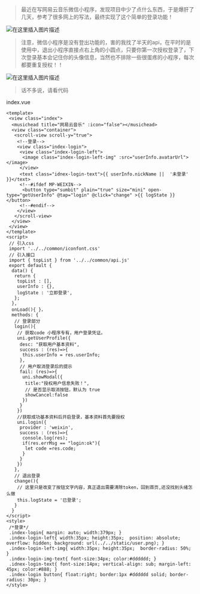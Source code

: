 > 最近在写网易云音乐微信小程序，发现项目中少了点什么东西，于是爆肝了几天，参考了很多网上的写法，最终实现了这个简单的登录功能！

![在这里插入图片描述](https://p3-juejin.byteimg.com/tos-cn-i-k3u1fbpfcp/06e56346a6314b6abb7a8fce7b5e4596~tplv-k3u1fbpfcp-zoom-1.image)



> 注意，微信小程序是没有登出功能的，害的我找了半天的api，在平时的是使用中，退出小程序直接点右上角的小圆点，只要你第一次授权登录了，下次登录基本会记住你的头像信息，当然也不排除一些很蛋疼的小程序，每次都要重复授权！！

![在这里插入图片描述](https://p3-juejin.byteimg.com/tos-cn-i-k3u1fbpfcp/0ac8e3ed7ebd47e49728aaf2a7f2b1ef~tplv-k3u1fbpfcp-zoom-1.image)



> 话不多说，请看代码

index.vue

```
<template>
 <view class="index">
  <musichead title="网易云音乐" :icon="false"></musichead>
  <view class="container">
   <scroll-view scroll-y="true">
    <!--登录-->
    <view class="index-login">
     <view class="index-login-left">
      <image class="index-login-left-img" :src="userInfo.avatarUrl"></image>
     </view>
     <text class="idnex-login-text">{{ userInfo.nickName ||  '未登录' }}</text>
     <!--#ifdef MP-WEIXIN--> 
      <button type="sumbit" plain="true" size="mini" open-type="getUserInfo" @tap="login" @click="change" >{{ logState }}</button>
     <!--#endif-->
    </view>
   </scroll-view>
  </view>
 </view>
</template>
<script>
 // 引入css
 import '../../common/iconfont.css'
 // 引入接口
 import { topList } from '../../common/api.js'
 export default {
  data() {
   return {
    topList : [],
    userInfo : {},
    logState : '立即登录',
   };
  },
  onLoad(){ }，
  methods: {
   // 登录部分
   login(){
    // 获取code 小程序专有，用户登录凭证。
    uni.getUserProfile({
     desc: "获取用户基本资料",
     success : (res)=>{
      this.userInfo = res.userInfo;
     },
     // 用户取消登录后的提示
     fail: (res)=>{
      uni.showModal({
       title:"授权用户信息失败！",
       // 是否显示取消按钮，默认为 true
       showCancel:false
      })
     }
    })
    //获取成功基本资料后开启登录，基本资料首先要授权
    uni.login({
     provider : 'weixin',
     success : (res)=>{
      console.log(res);
      if(res.errMsg == "login:ok"){
       let code =res.code;
      }
     }
    })
   },
   // 退出登录
   change(){
    // 这里只是改变了按钮文字内容，真正退出需要清除token，回到首页,还没找到头绪怎么做
    this.logState = '已登录';
   }
  }
</script>
<style>
 /*登录*/
 .index-login{ margin: auto; width:379px; }
 .index-login-left{ width:35px; height:35px;  position: absolute; overflow: hidden; background: url(../../static/user.png); }
 .index-login-left-img{ width:35px; height:35px;  border-radius: 50%; }
 .index-login-img-text{ font-size:34px; color:#dddddd; }
 .idnex-login-text{ font-size:14px; vertical-align: sub; margin-left: 45px; color:#888; }
 .index-login button{ float:right; border:1px #dddddd solid; border-radius: 30px; }
</style>

```